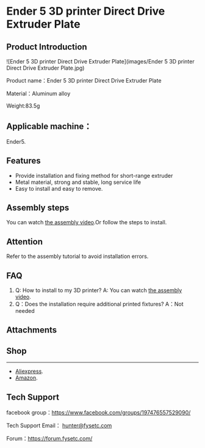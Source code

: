 # Ender 5 3D printer Direct Drive Extruder Plate

## Product Introduction

![Ender 5 3D printer Direct Drive Extruder Plate](images/Ender 5 3D printer Direct Drive Extruder Plate.jpg)

Product name：Ender 5 3D printer Direct Drive Extruder Plate

Material：Aluminum alloy

Weight:83.5g

## Applicable machine：
Ender5.

## Features

- Provide installation and fixing method for short-range extruder
- Metal material, strong and stable, long service life
- Easy to install and easy to remove.

## Assembly steps

You can watch  [the assembly video](https://www.youtube.com/watch?v=2MWDhDHxQvE&t=285s).Or follow the steps to install.

## Attention

Refer to the assembly tutorial to avoid installation errors.

## FAQ

1. Q: How to install to my 3D printer? A: You can watch  [the assembly video](https://www.youtube.com/watch?v=2MWDhDHxQvE&t=285s).
2. Q：Does the installation require additional printed fixtures?  A：Not needed

## Attachments



## Shop

------

-  [Aliexpress](https://es.aliexpress.com/item/4000959198767.html?spm=a2g0o.productlist.0.0.437e3823GImpCL&algo_pvid=04b7f19d-3a47-45d1-8edf-d8b9670b3867&algo_expid=04b7f19d-3a47-45d1-8edf-d8b9670b3867-5&btsid=0b86d80215998140004337372e8dff&ws_ab_test=searchweb0_0,searchweb201602_,searchweb201603_).
-  [Amazon](https://www.amazon.com/BCZAMD-Accessories-Aluminum-Compatible-Extruder/dp/B088BKHVYJ/ref=sr_1_51?dchild=1&keywords=bczamd&qid=1599813822&sr=8-51).

## Tech Support

facebook group：https://www.facebook.com/groups/197476557529090/

Tech Support Email： hunter@fysetc.com 

Forum：https://forum.fysetc.com/